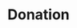 ---
title: Donation
sections:
  - type: hero_section
    title: Thanks to our donors, we are able to give back to our community!
    align: left
    image: images/homepage.gif
    image_alt: Hero placeholder image
    image_position: right
    has_background: true
    background:
      background_color: blue
      background_image_opacity: 20
      background_image_size: auto
      background_image_repeat: repeat
  - type: features_section
    features:
      - content: Let’s work together to break barriers for non-profits and charities. By providing even a small donation, you can be a part of this effort initiated by young professionals who are passionate to build software solutions for their community.
        align: left
        image_group:
          - image: images/Actua Logo.png
            image_alt: Actua Logo
            image_url: https://actua.ca/
          - image: images/True North Aid Logo.png
            image_alt: True North Aid Logo
            image_url: https://truenorthaid.ca/
          - image: images/NWAC Logo.png
            image_alt: Native Women's Association of Canada Logo
            image_url: https://nwac.ca/
          - image: images/CRE Logo.png
            image_alt: Canadian Roots Exchange Logo
            image_url: https://canadianroots.ca/
        image_position: right
  - type: donation_form
template: advanced
---